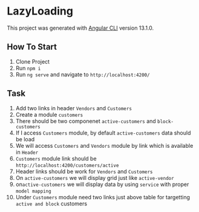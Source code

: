 # LazyLoading

This project was generated with [Angular CLI](https://github.com/angular/angular-cli) version 13.1.0.

## How To Start

1) Clone Project
2) Run `npm i`
3) Run `ng serve` and navigate to `http://localhost:4200/`

## Task

1) Add two links in header `Vendors` and `Customers`
2) Create a module `customers`
3) There should be two componenet `active-customers` and `block-customers`
4) If I access `Customers` module, by default `active-customers` data should be load
5) We will access `Customers` and `Vendors` module by link which is available in `Header`
6) `Customers` module link should be `http://localhost:4200/customers/active`
7) Header links should be work for `Vendors` and `Customers`
8) On `active-customers` we will display grid just like `active-vendor`
9) on`active-customers` we will display data by using `service` with proper `model mapping`
10) Under `Customers` module need two links just above table for targetting `active and block` customers

